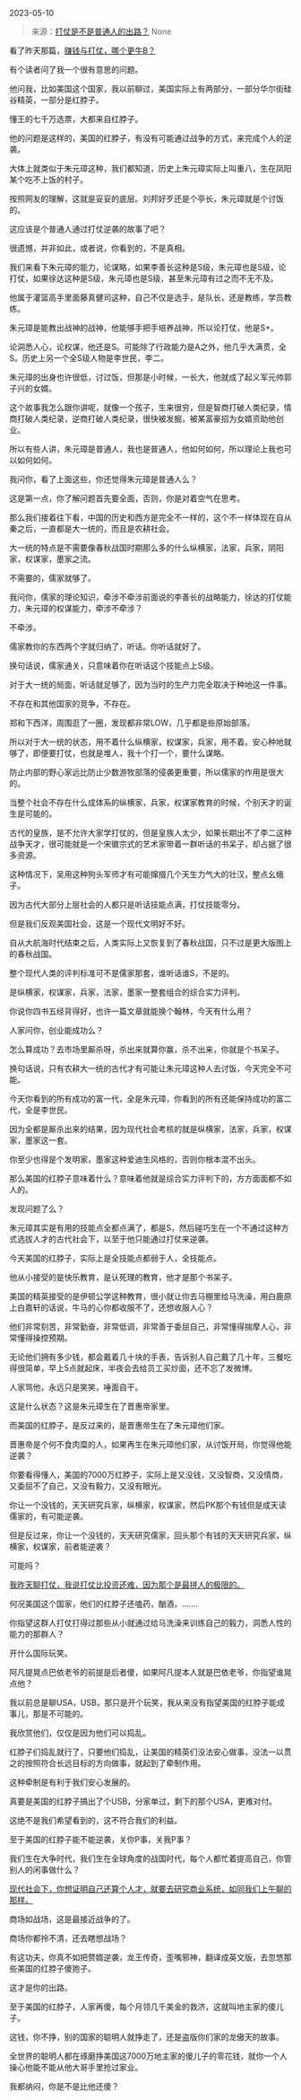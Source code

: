 2023-05-10

> 来源：[打仗是不是普通人的出路？](http://mp.weixin.qq.com/s?__biz=MzU3NDc5Nzc0NQ==&amp;mid=2247523829&amp;idx=1&amp;sn=a4eb8f9522f8708d94df2de13de6273d&amp;chksm=fd2e3f2bca59b63d957b19dd8bfeb6006f5219140247a80aa51f9ad822187de2bcb122d75333&amp;scene=127#wechat_redirect)
> None

看了昨天那篇，[赚钱与打仗，哪个更牛B？](http://mp.weixin.qq.com/s?__biz=MzU3NDc5Nzc0NQ==&mid=2247523824&idx=1&sn=61f06592f34553140fca8775d9e9e41c&chksm=fd2e3f2eca59b6381ae3c3d599a1f8403b9180f9df93009989a59c1ac893ec16f7fcbc9264c5&scene=21#wechat_redirect)  

有个读者问了我一个很有意思的问题。

他问我，比如美国这个国家，我以前聊过，美国实际上有两部分，一部分华尔街硅谷精英，一部分是红脖子。  

懂王的七千万选票，大都来自红脖子。  

他的问题是这样的，美国的红脖子，有没有可能通过战争的方式，来完成个人的逆袭。  

大体上就类似于朱元璋这种，我们都知道，历史上朱元璋实际上叫重八，生在凤阳某个吃不上饭的村子。  

按照网友的理解，这就是妥妥的底层。刘邦好歹还是个亭长，朱元璋就是个讨饭的。  

这应该是个普通人通过打仗逆袭的故事了吧？  

很遗憾，并非如此，或者说，你看到的，不是真相。  

我们来看下朱元璋的能力，论谋略，如果李善长这种是S级，朱元璋也是S级，论打仗，如果徐达这种是S级，朱元璋也是S级，甚至朱元璋有过之而不无不及。  

他属于灌篮高手里面藤真健司这种，自己不仅是选手，是队长，还是教练，学员教练。

朱元璋是能教出战神的战神，他能够手把手培养战神，所以论打仗，他是S+。  

论洞悉人心，论权谋，他还是S。可能除了行政能力是A之外，他几乎大满贯，全S。历史上另一个全S级人物是李世民，李二。

朱元璋的出身也许很低，讨过饭，但那是小时候，一长大，他就成了起义军元帅郭子兴的女婿。  

这个故事我怎么跟你讲呢，就像一个孩子，生来很穷，但是智商打破人类纪录，情商打破人类纪录，逆商打破人类纪录，很快被发掘，被某富豪招为女婿资助他创业。  

所以有些人讲，朱元璋是普通人，我也是普通人，他如何如何，所以理论上我也可以如何如何。  

我问你，看了上面这些，你还觉得朱元璋是普通人么？  

这是第一点，你了解问题首先要全面，否则，你是对着空气在思考。  

那么我们接着往下看，中国的历史和西方是完全不一样的，这个不一样体现在自从秦之后，一直都是大一统的，而且是农耕社会。

大一统的特点是不需要像春秋战国时期那么多的什么纵横家，法家，兵家，阴阳家，权谋家，墨家之流。  

不需要的，儒家就够了。  

我问你，儒家的理论知识，牵涉不牵涉前面说的李善长的战略能力，徐达的打仗能力，朱元璋的权谋能力，牵涉不牵涉？  

不牵涉。

儒家教你的东西两个字就归纳了，听话。你听话就好了。  

换句话说，儒家通关，只意味着你在听话这个技能点上S级。  

对于大一统的局面，听话就足够了，因为当时的生产力完全取决于种地这一件事。  

不存在和其他国家的竞争，不存在。  

郑和下西洋，周围逛了一圈，发现都非常LOW，几乎都是些原始部落。  

所以对于大一统的状态，用不着什么纵横家，权谋家，兵家，用不着。安心种地就够了，即便要打仗，也就是堆人，我十个打一个，要什么谋略。  

防止内部的野心家远比防止少数游牧部落的侵袭更重要，所以儒家的作用是很大的。  

当整个社会不存在什么成体系的纵横家，兵家，权谋家教育的时候，个别天才的诞生是可能的。  

古代的皇族，是不允许大家学打仗的，但是皇族人太少，如果长期出不了李二这种战争天才，很可能就是一个宋徽宗式的艺术家带着一群听话的书呆子，却占据了很多资源。  

这种情况下，吴用这种狗头军师才有可能撺掇几个天生力气大的壮汉，整点幺蛾子。  

因为古代大部分上层社会的人都只是听话技能点满，打仗技能零分。  

但是我们反观美国社会，这是一个现代文明好不好。  

自从大航海时代结束之后，人类实际上又恢复到了春秋战国，只不过是更大版图上的春秋战国。  

整个现代人类的评判标准可不是儒家那套，谁听话谁S，不是的。  

是纵横家，权谋家，兵家，法家，墨家一整套组合的综合实力评判。

你说你四书五经背得好，也许一篇文章就能换个翰林，今天有什么用？  

人家问你，创业能成功么？

怎么算成功？去市场里厮杀呀，杀出来就算你赢，杀不出来，你就是个书呆子。  

换句话说，只有农耕大一统的古代才有可能让朱元璋这种人去讨饭，今天完全不可能。  

今天你看到的所有成功的富一代，全是朱元璋，你看到的所有还能保持成功的富二代，全是李世民。  

因为全都是厮杀出来的结果，因为现代社会考核的就是纵横家，法家，兵家，权谋家，墨家这一套。  

你至少也得是个发明家，墨家这种爱迪生风格的，否则你根本混不出头。  

那么美国的红脖子意味着什么？意味着他就是综合实力评判下的，方方面面都不如人的。  

发现问题了么？  

朱元璋其实是有用的技能点全都点满了，都是S，然后碰巧生在一个不通过这种方式选拔人才的古代社会下，以至于他只能通过打仗来逆袭。

今天美国的红脖子，实际上是全技能点都弱于人，全技能点。  

他从小接受的是快乐教育，是认死理的教育，他才是那个书呆子。  

美国的精英接受的是伊顿公学这种教育，很小就让你去马棚里给马洗澡，用白鹿原上白嘉轩的话说，牛马的心你都收服不了，还想收服人心？  

他们非常刻苦，非常勤奋，非常低调，非常善于委屈自己，非常懂得揣摩人心，非常懂得操控预期。  

无论他们拥有多少钱，都会戴着几十块的手表，告诉别人自己戴了几十年，三餐吃得很简单，早上5点就起床，半夜会去给员工买炒面，还不忘了发微博。  

人家骂他，永远只是笑笑，唾面自干。  

这是什么状态？这是朱元璋生在了晋惠帝家里。  

而美国的红脖子，是反过来的，是晋惠帝生在了朱元璋他们家。  

晋惠帝是个何不食肉糜的人，如果再生在朱元璋他们家，从讨饭开局，你觉得他能逆袭？

你要看得懂人，美国的7000万红脖子，实际上是又没钱，又没智商，又没情商，又委屈不了自己，又没有毅力，又没有眼光。  

你让一个没钱的，天天研究兵家，纵横家，权谋家，然后PK那个有钱但是成天读儒家的，有可能逆袭。  

但是反过来，你让一个没钱的，天天研究儒家，回头那个有钱的天天研究兵家，纵横家，权谋家，前者能逆袭？

可能吗？

[我昨天聊打仗，我说打仗比投资还难，因为那个是最拼人的极限的。  
](http://mp.weixin.qq.com/s?__biz=MzU3NDc5Nzc0NQ==&mid=2247523824&idx=1&sn=61f06592f34553140fca8775d9e9e41c&chksm=fd2e3f2eca59b6381ae3c3d599a1f8403b9180f9df93009989a59c1ac893ec16f7fcbc9264c5&scene=21#wechat_redirect)

何况美国这个国家，他们的红脖子还嗑药，酗酒，.......  

你指望这群人打仗打得过那些从小就通过给马洗澡来训练自己的毅力，洞悉人性的能力的那群人？  

开什么国际玩笑。  

阿凡提晃点巴依老爷的前提是后者傻，如果阿凡提本人就是巴依老爷，你指望谁晃点他？  

我以前总是聊USA，USB，那只是开个玩笑，我从来没有指望美国的红脖子能成事儿，那是不可能的。  

我欣赏他们，仅仅是因为他们可以捣乱。  

红脖子们捣乱就行了，只要他们捣乱，让美国的精英们没法安心做事，没法一以贯之的按照符合长远目标的方向做事，就起到了牵制作用。  

这种牵制是有利于我们安心发展的。  

真要是美国的红脖子搞出了个USB，分家单过，剩下的那个USA，更难对付。  

这绝不是我们希望看到的，这不符合我们的利益。

至于美国的红脖子能不能逆袭，关你P事，关我P事？  

我们生在大争时代，我们生在全球角度的战国时代，每个人都忙着提高自己，你管别人的闲事做什么？

[现代社会下，你想证明自己还算个人才，就要去研究商业系统，如同我们上午聊的那样。](http://mp.weixin.qq.com/s?__biz=MzU0MjYwNDU2Mw==&mid=2247510735&idx=2&sn=648c14bf7bfb5d490c0d35ca82bf9d78&chksm=fb1ac6b3cc6d4fa54b27472cec9ab9058acd2430d2355e3ffeed2a03ccc6d27cc01a2e45fd50&scene=21#wechat_redirect)

商场如战场，这是最接近战争的了。  

商场你都拎不清，还去瞎想战场？

有这功夫，你真不如把赘婿逆袭，龙王传奇，歪嘴邪神，翻译成英文版，去忽悠那些美国的红脖子傻狍子。

这才是你的出路。

至于美国的红脖子，人家再傻，每个月领几千美金的救济，这就叫地主家的傻儿子。

这钱，你不挣，别的国家的聪明人就挣走了，还是盗版你们家的龙傲天的故事。

全世界的聪明人都在琢磨挣美国这7000万地主家的傻儿子的零花钱，就你一个人操心他能不能从他大哥手里抢过家业。  

我都纳闷，你是不是比他还傻？

